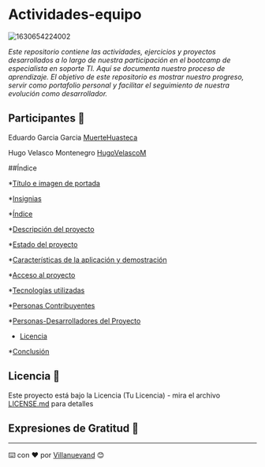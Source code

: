 # Actividades-equipo

![1630654224002](https://github.com/user-attachments/assets/800d5da3-d8e5-4528-9b5a-c17c91f9ca79)

_Este repositorio contiene las actividades, ejercicios y proyectos desarrollados a lo largo de nuestra participación en el bootcamp de especialista en soporte TI. Aquí se documenta nuestro proceso de aprendizaje. El objetivo de este repositorio es mostrar nuestro progreso, servir como portafolio personal y facilitar el seguimiento de nuestra evolución como desarrollador._

## Participantes 🚀
Eduardo Garcia Garcia 
[MuerteHuasteca](https://github.com/MuerteHuasteca)

Hugo Velasco Montenegro
[HugoVelascoM](https://github.com/HugoVelascoM)


##Índice



*[Título e imagen de portada](#Título-e-imagen-de-portada)



*[Insignias](#insignias)



*[Índice](#índice)




*[Descripción del proyecto](#descripción-del-proyecto)




*[Estado del proyecto](#Estado-del-proyecto)




*[Características de la aplicación y demostración](#Características-de-la-aplicación-y-demostración)




*[Acceso al proyecto](#acceso-proyecto)




*[Tecnologías utilizadas](#tecnologías-utilizadas)




*[Personas Contribuyentes](#personas-contribuyentes)




*[Personas-Desarrolladores del Proyecto](#personas-desarrolladores)




* [Licencia](#licencia)




*[Conclusión](#conclusión)











## Licencia 📄

Este proyecto está bajo la Licencia (Tu Licencia) - mira el archivo [LICENSE.md](LICENSE.md) para detalles

## Expresiones de Gratitud 🎁




---
⌨️ con ❤️ por [Villanuevand](https://github.com/Villanuevand) 😊
